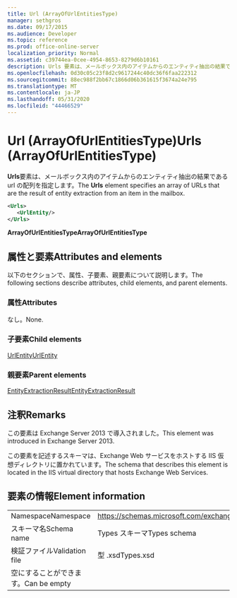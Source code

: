 ```yaml
---
title: Url (ArrayOfUrlEntitiesType)
manager: sethgros
ms.date: 09/17/2015
ms.audience: Developer
ms.topic: reference
ms.prod: office-online-server
localization_priority: Normal
ms.assetid: c39744ea-0cee-4954-8653-8279d6b10161
description: Urls 要素は、メールボックス内のアイテムからのエンティティ抽出の結果である Url の配列を指定します。
ms.openlocfilehash: 0d30c05c23f8d2c9617244c40dc36f6faa222312
ms.sourcegitcommit: 88ec988f2bb67c1866d06b361615f3674a24e795
ms.translationtype: MT
ms.contentlocale: ja-JP
ms.lasthandoff: 05/31/2020
ms.locfileid: "44466529"
---
```

# <a name="urls-arrayofurlentitiestype"></a><span data-ttu-id="23d14-103">Url (ArrayOfUrlEntitiesType)</span><span class="sxs-lookup"><span data-stu-id="23d14-103">Urls (ArrayOfUrlEntitiesType)</span></span>

<span data-ttu-id="23d14-104">**Urls**要素は、メールボックス内のアイテムからのエンティティ抽出の結果である url の配列を指定します。</span><span class="sxs-lookup"><span data-stu-id="23d14-104">The **Urls** element specifies an array of URLs that are the result of entity extraction from an item in the mailbox.</span></span> 
  
```XML
<Urls>
   <UrlEntity/>
</Urls>
```

 <span data-ttu-id="23d14-105">**ArrayOfUrlEntitiesType**</span><span class="sxs-lookup"><span data-stu-id="23d14-105">**ArrayOfUrlEntitiesType**</span></span>
## <a name="attributes-and-elements"></a><span data-ttu-id="23d14-106">属性と要素</span><span class="sxs-lookup"><span data-stu-id="23d14-106">Attributes and elements</span></span>

<span data-ttu-id="23d14-107">以下のセクションで、属性、子要素、親要素について説明します。</span><span class="sxs-lookup"><span data-stu-id="23d14-107">The following sections describe attributes, child elements, and parent elements.</span></span>
  
### <a name="attributes"></a><span data-ttu-id="23d14-108">属性</span><span class="sxs-lookup"><span data-stu-id="23d14-108">Attributes</span></span>

<span data-ttu-id="23d14-109">なし。</span><span class="sxs-lookup"><span data-stu-id="23d14-109">None.</span></span>
  
### <a name="child-elements"></a><span data-ttu-id="23d14-110">子要素</span><span class="sxs-lookup"><span data-stu-id="23d14-110">Child elements</span></span>

[<span data-ttu-id="23d14-111">UrlEntity</span><span class="sxs-lookup"><span data-stu-id="23d14-111">UrlEntity</span></span>](urlentity.md)
  
### <a name="parent-elements"></a><span data-ttu-id="23d14-112">親要素</span><span class="sxs-lookup"><span data-stu-id="23d14-112">Parent elements</span></span>

[<span data-ttu-id="23d14-113">EntityExtractionResult</span><span class="sxs-lookup"><span data-stu-id="23d14-113">EntityExtractionResult</span></span>](entityextractionresult.md)
  
## <a name="remarks"></a><span data-ttu-id="23d14-114">注釈</span><span class="sxs-lookup"><span data-stu-id="23d14-114">Remarks</span></span>

<span data-ttu-id="23d14-115">この要素は Exchange Server 2013 で導入されました。</span><span class="sxs-lookup"><span data-stu-id="23d14-115">This element was introduced in Exchange Server 2013.</span></span>
  
<span data-ttu-id="23d14-116">この要素を記述するスキーマは、Exchange Web サービスをホストする IIS 仮想ディレクトリに置かれています。</span><span class="sxs-lookup"><span data-stu-id="23d14-116">The schema that describes this element is located in the IIS virtual directory that hosts Exchange Web Services.</span></span>
  
## <a name="element-information"></a><span data-ttu-id="23d14-117">要素の情報</span><span class="sxs-lookup"><span data-stu-id="23d14-117">Element information</span></span>

|||
|:-----|:-----|
|<span data-ttu-id="23d14-118">Namespace</span><span class="sxs-lookup"><span data-stu-id="23d14-118">Namespace</span></span>  <br/> |https://schemas.microsoft.com/exchange/services/2006/types  <br/> |
|<span data-ttu-id="23d14-119">スキーマ名</span><span class="sxs-lookup"><span data-stu-id="23d14-119">Schema name</span></span>  <br/> |<span data-ttu-id="23d14-120">Types スキーマ</span><span class="sxs-lookup"><span data-stu-id="23d14-120">Types schema</span></span>  <br/> |
|<span data-ttu-id="23d14-121">検証ファイル</span><span class="sxs-lookup"><span data-stu-id="23d14-121">Validation file</span></span>  <br/> |<span data-ttu-id="23d14-122">型 .xsd</span><span class="sxs-lookup"><span data-stu-id="23d14-122">Types.xsd</span></span>  <br/> |
|<span data-ttu-id="23d14-123">空にすることができます。</span><span class="sxs-lookup"><span data-stu-id="23d14-123">Can be empty</span></span>  <br/> ||
   

